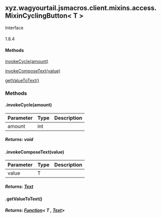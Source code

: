 

xyz.wagyourtail.jsmacros.client.mixins.access.MixinCyclingButton< T >
---------------------------------------------------------------------

Interface
#### 

1.8.4

#### Methods

[invokeCycle(amount)](#invokeCycle-int-)


[invokeComposeText(value)](#invokeComposeText-T-)


[getValueToText()](#getValueToText-)



### Methods

#### .invokeCycle(amount)

| Parameter | Type | Description |
|---|---|---|
| amount | int |  |

##### Returns: void



#### .invokeComposeText(value)

| Parameter | Type | Description |
|---|---|---|
| value | T |  |

##### Returns: [Text](https://wagyourtail.xyz/Projects/MinecraftMappingViewer/App?mapping=INTERMEDIARY,YARN&version=1.20.5&search=net/minecraft/text/Text)



#### .getValueToText()


##### Returns: [Function](https://docs.oracle.com/javase/8/docs/api/index.html?java/util/function/Function.html)< T , [Text](https://wagyourtail.xyz/Projects/MinecraftMappingViewer/App?mapping=INTERMEDIARY,YARN&version=1.20.5&search=net/minecraft/text/Text)>




